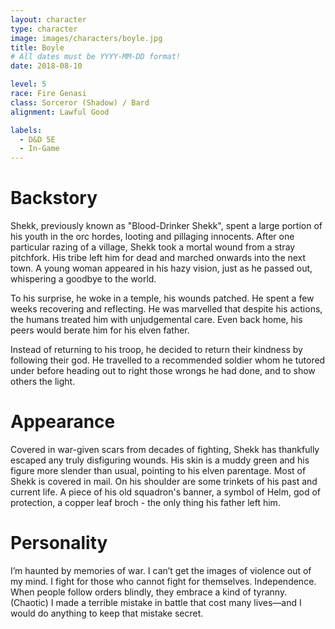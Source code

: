 ```yaml
---
layout: character
type: character
image: images/characters/boyle.jpg
title: Boyle
# All dates must be YYYY-MM-DD format!
date: 2018-08-10

level: 5
race: Fire Genasi
class: Sorceror (Shadow) / Bard
alignment: Lawful Good

labels:
  - D&D 5E
  - In-Game
---
```


# Backstory
Shekk, previously known as "Blood-Drinker Shekk", spent a large portion of his youth in the orc hordes, looting and pillaging innocents. After one particular razing of a village, Shekk took a mortal wound from a stray pitchfork. His tribe left him for dead and marched onwards into the next town.
A young woman appeared in his hazy vision, just as he passed out, whispering a goodbye to the world.

To his surprise, he woke in a temple, his wounds patched. He spent a few weeks recovering and reflecting. He was marvelled that despite his actions, the humans treated him with unjudgemental care. Even back home, his peers would berate him for his elven father.

Instead of returning to his troop, he decided to return their kindness by following their god. He travelled to a recommended soldier whom he tutored under before heading out to right those wrongs he had done, and to show others the light.

# Appearance
Covered in war-given scars from decades of fighting, Shekk has thankfully escaped any truly disfiguring wounds. His skin is a muddy green and his figure more slender than usual, pointing to his elven parentage. 
Most of Shekk is covered in mail. On his shoulder are some trinkets of his past and current life. A piece of his old squadron's banner, a symbol of Helm, god of protection, a copper leaf broch - the only thing his father left him.

# Personality
I’m haunted by memories of war. I can’t get the images of violence out of my mind.
I fight for those who cannot fight for themselves.
Independence. When people follow orders blindly, they embrace a kind of tyranny. (Chaotic)
I made a terrible mistake in battle that cost many lives—and I would do anything to keep that mistake secret.